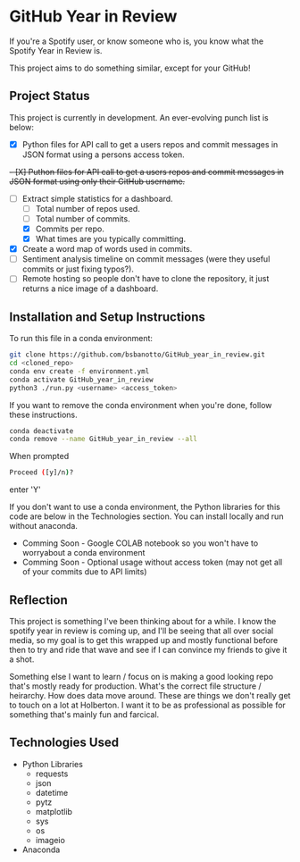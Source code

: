 # GitHub Year in Review

If you're a Spotify user, or know someone who is, you know what the Spotify Year in Review is.

This project aims to do something similar, except for your GitHub!

## Project Status

This project is currently in development. An ever-evolving punch list is below:

- [X] Python files for API call to get a users repos and commit messages in JSON format using a persons access token.

~~- [X] Puthon files for API call to get a users repos and commit messages in JSON format using only their GitHub username.~~

- [ ] Extract simple statistics for a dashboard.
  - [ ] Total number of repos used.
  - [ ] Total number of commits.
  - [X] Commits per repo.
  - [X] What times are you typically committing.
- [X] Create a word map of words used in commits.
- [ ] Sentiment analysis timeline on commit messages (were they useful commits or just fixing typos?).
- [ ] Remote hosting so people don't have to clone the repository, it just returns a nice image of a dashboard.

## Installation and Setup Instructions

To run this file in a conda environment:

```bash
git clone https://github.com/bsbanotto/GitHub_year_in_review.git
cd <cloned_repo>
conda env create -f environment.yml
conda activate GitHub_year_in_review
python3 ./run.py <username> <access_token>
```

If you want to remove the conda environment when you're done, follow these instructions.

```bash
conda deactivate
conda remove --name GitHub_year_in_review --all
```

 When prompted

```bash
Proceed ([y]/n)?
```

enter 'Y'

If you don't want to use a conda environment, the Python libraries for this code are below in the Technologies section. You can install locally and run without anaconda.

- Comming Soon - Google COLAB notebook so you won't have to worryabout a conda environment
- Comming Soon - Optional usage without access token (may not get all of your commits due to API limits)

## Reflection

This project is something I've been thinking about for a while. I know the spotify year in review is coming up, and I'll be seeing that all over social media, so my goal is to get this wrapped up and mostly functional before then to try and ride that wave and see if I can convince my friends to give it a shot.

Something else I want to learn / focus on is making a good looking repo that's mostly ready for production. What's the correct file structure / heirarchy. How does data move around. These are things we don't really get to touch on a lot at Holberton. I want it to be as professional as possible for something that's mainly fun and farcical.

## Technologies Used

- Python Libraries
  - requests
  - json
  - datetime
  - pytz
  - matplotlib
  - sys
  - os
  - imageio
- Anaconda
